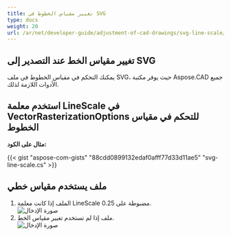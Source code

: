 ```yaml
---
title: تغيير مقياس الخطوط في SVG
type: docs
weight: 20
url: /ar/net/developer-guide/adjustment-of-cad-drawings/svg-line-scale/
---
```


## **تغيير مقياس الخط عند التصدير إلى SVG**

يمكنك التحكم في مقياس الخطوط في ملف SVG، حيث يوفر مكتبة Aspose.CAD جميع الأدوات اللازمة لذلك.

## **استخدم معلمة LineScale في VectorRasterizationOptions للتحكم في مقياس الخطوط**

**مثال على الكود:**

{{< gist "aspose-com-gists" "88cdd0899132edaf0afff77d33d11ae5" "svg-line-scale.cs" >}}


## ملف يستخدم مقياس خطي
1. الملف إذا كانت معلمة LineScale مضبوطة على 0.25.<br>
![صورة الإدخال](/cad/_assets/guide/svg/line_scale_0.25.png)<br>
1. ملف إذا لم تستخدم تغيير مقياس الخط.<br>
![صورة الإدخال](/cad/_assets/guide/svg/basic_options.png)<br>
